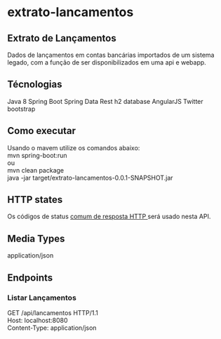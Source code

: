 # extrato-lancamentos


## Extrato de Lançamentos
Dados de lançamentos em contas bancárias importados de um sistema legado, com a função de ser disponibilizados em uma api e webapp.

## Técnologias

Java 8
Spring Boot
Spring Data Rest
h2 database
AngularJS
Twitter bootstrap

## Como executar

Usando o mavem utilize os comandos abaixo:   
mvn spring-boot:run  
ou  
mvn clean package  
java -jar target/extrato-lancamentos-0.0.1-SNAPSHOT.jar

## HTTP states
Os códigos de status <a href="https://github.com/for-GET/know-your-http-well/blob/master/status-codes.md">comum de resposta HTTP </a> será usado nesta API.

## Media Types
application/json

## Endpoints

### Listar Lançamentos 
GET /api/lancamentos HTTP/1.1  
Host: localhost:8080  
Content-Type: application/json
